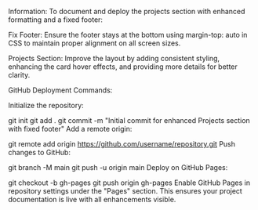 Information:
To document and deploy the projects section with enhanced formatting and a fixed footer:

Fix Footer:
Ensure the footer stays at the bottom using margin-top: auto in CSS to maintain proper alignment on all screen sizes.

Projects Section:
Improve the layout by adding consistent styling, enhancing the card hover effects, and providing more details for better clarity.

GitHub Deployment Commands:

Initialize the repository:

git init
git add .
git commit -m "Initial commit for enhanced Projects section with fixed footer"
Add a remote origin:

git remote add origin https://github.com/username/repository.git
Push changes to GitHub:

git branch -M main
git push -u origin main
Deploy on GitHub Pages:

git checkout -b gh-pages
git push origin gh-pages
Enable GitHub Pages in repository settings under the "Pages" section.
This ensures your project documentation is live with all enhancements visible.
